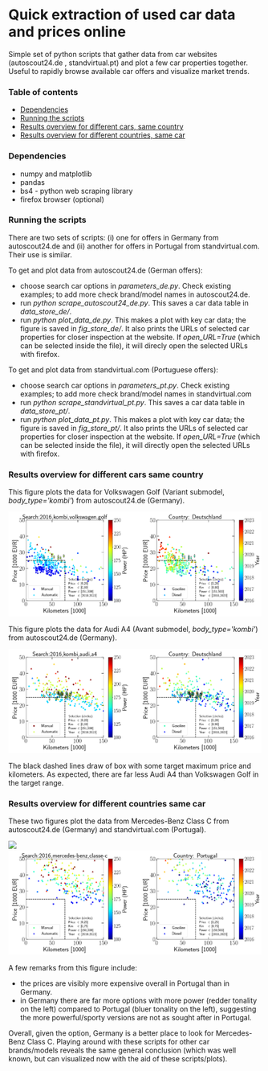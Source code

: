 # Quick extraction of used car data and prices online
Simple set of python scripts that gather data from car websites (autoscout24.de , standvirtual.pt) and plot a few car properties together. Useful to rapidly browse available car offers and visualize market trends.

### Table of contents
- [Dependencies](#dependencies)
- [Running the scripts](#running-the-scripts)
- [Results overview for different cars, same country](#results-overview-for-different-cars-same-country)
- [Results overview for different countries, same car](#results-overview-for-different-countries-same-car)

### Dependencies

- numpy and matplotlib
- pandas
- bs4 - python web scraping library
- firefox browser (optional)

### Running the scripts
There are two sets of scripts: (i) one for offers in Germany from autoscout24.de and (ii) another for offers in Portugal from standvirtual.com. Their use is similar.

To get and plot data from autoscout24.de (German offers):
- choose search car options in *parameters_de.py*. Check existing examples; to add more check brand/model names in autoscout24.de.
- run *python scrape_autoscout24_de.py*. This saves a car data table in *data_store_de/*.
- run *python plot_data_de.py*. This makes a plot with key car data; the figure is saved in *fig_store_de/*. It also prints the URLs of selected car properties for closer inspection at the website. If *open_URL=True* (which can be selected inside the file), it will direcly open the selected URLs with firefox.

To get and plot data from standvirtual.com (Portuguese offers):
- choose search car options in *parameters_pt.py*. Check existing examples; to add more check brand/model names in standvirtual.com
- run *python scrape_standvirtual_pt.py*. This saves a car data table in *data_store_pt/*.
- run *python plot_data_pt.py*. This makes a plot with key car data; the figure is saved in *fig_store_pt/*. It also prints the URLs of selected car properties for closer inspection at the website.  If *open_URL=True* (which can be selected inside the file), it will directly open the selected URLs with firefox.

### Results overview for different cars same country
This figure plots the data for Volkswagen Golf (Variant submodel, *body_type='kombi'*) from autoscout24.de (Germany).

![](./fig_store_de/fig_2016_kombi_volkswagen_golf.png)

This figure plots the data for Audi A4 (Avant submodel, *body_type='kombi'*) from autoscout24.de (Germany).

![](./fig_store_de/fig_2016_kombi_audi_a4.png)

The black dashed lines draw of box with some target maximum price and kilometers. As expected, there are far less Audi A4 than Volkswagen Golf in the target range.

### Results overview for different countries same car
These two figures plot the data from Mercedes-Benz Class C from autoscout24.de (Germany) and standvirtual.com (Portugal).

![](./fig_store_de/fig_2016_kombi_mercedes-benz_c-klasse-\(alle\).png)
![](./fig_store_pt/fig_2016_mercedes-benz_classe-c.png)

A few remarks from this figure include:
- the prices are visibly more expensive overall in Portugal than in Germany.
- in Germany there are far more options with more power (redder tonality on the left) compared to Portugal (bluer tonality on the left), suggesting the more powerful/sporty versions are not as sought after in Portugal.

Overall, given the option, Germany is a better place to look for Mercedes-Benz Class C. Playing around with these scripts for other car brands/models reveals the same general conclusion (which was well known, but can visualized now with the aid of these scripts/plots).

